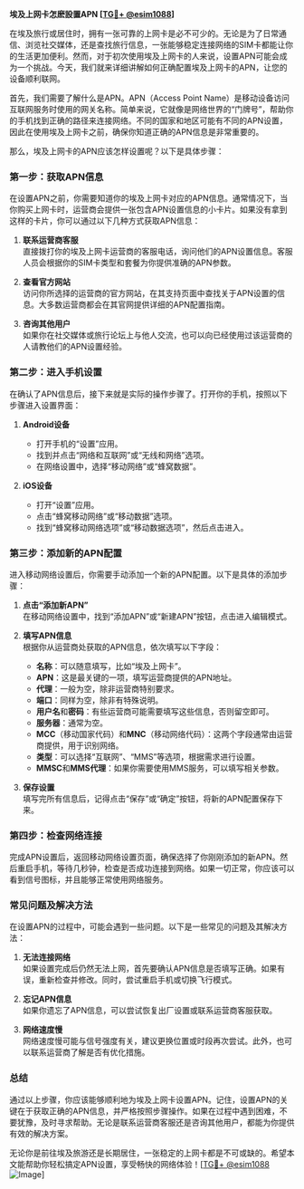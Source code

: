 **埃及上网卡怎麽設置APN [[TG💪+ @esim1088](https://t.me/s/esim1088)]**

在埃及旅行或居住时，拥有一张可靠的上网卡是必不可少的。无论是为了日常通信、浏览社交媒体，还是查找旅行信息，一张能够稳定连接网络的SIM卡都能让你的生活更加便利。然而，对于初次使用埃及上网卡的人来说，设置APN可能会成为一个挑战。今天，我们就来详细讲解如何正确配置埃及上网卡的APN，让您的设备顺利联网。

首先，我们需要了解什么是APN。APN（Access Point Name）是移动设备访问互联网服务时使用的网关名称。简单来说，它就像是网络世界的“门牌号”，帮助你的手机找到正确的路径来连接网络。不同的国家和地区可能有不同的APN设置，因此在使用埃及上网卡之前，确保你知道正确的APN信息是非常重要的。

那么，埃及上网卡的APN应该怎样设置呢？以下是具体步骤：

### **第一步：获取APN信息**
在设置APN之前，你需要知道你的埃及上网卡对应的APN信息。通常情况下，当你购买上网卡时，运营商会提供一张包含APN设置信息的小卡片。如果没有拿到这样的卡片，你可以通过以下几种方式获取APN信息：

1. **联系运营商客服**  
   直接拨打你的埃及上网卡运营商的客服电话，询问他们的APN设置信息。客服人员会根据你的SIM卡类型和套餐为你提供准确的APN参数。

2. **查看官方网站**  
   访问你所选择的运营商的官方网站，在其支持页面中查找关于APN设置的信息。大多数运营商都会在其官网提供详细的APN配置指南。

3. **咨询其他用户**  
   如果你在社交媒体或旅行论坛上与他人交流，也可以向已经使用过该运营商的人请教他们的APN设置经验。

### **第二步：进入手机设置**
在确认了APN信息后，接下来就是实际的操作步骤了。打开你的手机，按照以下步骤进入设置界面：

1. **Android设备**  
   - 打开手机的“设置”应用。
   - 找到并点击“网络和互联网”或“无线和网络”选项。
   - 在网络设置中，选择“移动网络”或“蜂窝数据”。

2. **iOS设备**  
   - 打开“设置”应用。
   - 点击“蜂窝移动网络”或“移动数据”选项。
   - 找到“蜂窝移动网络选项”或“移动数据选项”，然后点击进入。

### **第三步：添加新的APN配置**
进入移动网络设置后，你需要手动添加一个新的APN配置。以下是具体的添加步骤：

1. **点击“添加新APN”**  
   在移动网络设置中，找到“添加APN”或“新建APN”按钮，点击进入编辑模式。

2. **填写APN信息**  
   根据你从运营商处获取的APN信息，依次填写以下字段：
   - **名称**：可以随意填写，比如“埃及上网卡”。
   - **APN**：这是最关键的一项，填写运营商提供的APN地址。
   - **代理**：一般为空，除非运营商特别要求。
   - **端口**：同样为空，除非有特殊说明。
   - **用户名**和**密码**：有些运营商可能需要填写这些信息，否则留空即可。
   - **服务器**：通常为空。
   - **MCC**（移动国家代码）和**MNC**（移动网络代码）：这两个字段通常由运营商提供，用于识别网络。
   - **类型**：可以选择“互联网”、“MMS”等选项，根据需求进行设置。
   - **MMSC**和**MMS代理**：如果你需要使用MMS服务，可以填写相关参数。

3. **保存设置**  
   填写完所有信息后，记得点击“保存”或“确定”按钮，将新的APN配置保存下来。

### **第四步：检查网络连接**
完成APN设置后，返回移动网络设置页面，确保选择了你刚刚添加的新APN。然后重启手机，等待几秒钟，检查是否成功连接到网络。如果一切正常，你应该可以看到信号图标，并且能够正常使用网络服务。

### **常见问题及解决方法**
在设置APN的过程中，可能会遇到一些问题。以下是一些常见的问题及其解决方法：

1. **无法连接网络**  
   如果设置完成后仍然无法上网，首先要确认APN信息是否填写正确。如果有误，重新检查并修改。同时，尝试重启手机或切换飞行模式。

2. **忘记APN信息**  
   如果你遗忘了APN信息，可以尝试恢复出厂设置或联系运营商客服获取。

3. **网络速度慢**  
   网络速度慢可能与信号强度有关，建议更换位置或时段再次尝试。此外，也可以联系运营商了解是否有优化措施。

### **总结**
通过以上步骤，你应该能够顺利地为埃及上网卡设置APN。记住，设置APN的关键在于获取正确的APN信息，并严格按照步骤操作。如果在过程中遇到困难，不要犹豫，及时寻求帮助。无论是联系运营商客服还是咨询其他用户，都能为你提供有效的解决方案。

无论你是前往埃及旅游还是长期居住，一张稳定的上网卡都是不可或缺的。希望本文能帮助你轻松搞定APN设置，享受畅快的网络体验！[[TG💪+ @esim1088](https://t.me/s/esim1088) ![Image](https://i.postimg.cc/4NQfJmqS/Snipaste-2025-05-13-00-14-12.png)]
